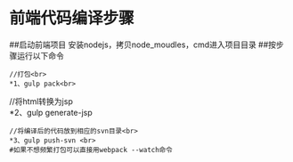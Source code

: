 前端代码编译步骤
===
##启动前端项目
安装nodejs，拷贝node_moudles，cmd进入项目目录
##按步骤运行以下命令
```
//打包<br>
*1、gulp pack<br>
```
//将html转换为jsp<br>
*2、gulp generate-jsp<br>
```
//将编译后的代码放到相应的svn目录<br>
*3、gulp push-svn <br>
#如果不想频繁打包可以直接用webpack --watch命令